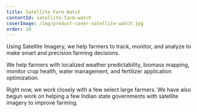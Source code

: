 ```yaml
---
title: Satellite Farm Watch
contentId: satellite-farm-watch
coverImage: /img/product-cover-satellite-watch.jpg
order: 10
---
```


Using Satellite Imagery, we help farmers to track, monitor, and analyze to make smart and precision farming decisions.

We help farmers with localized weather predictability, biomass mapping, monitor crop health, water management, and fertilizer application optimization.

Right now, we work closely with a few select large farmers. We have also begun work on helping a few Indian state governments with satellite imagery to improve farming.
